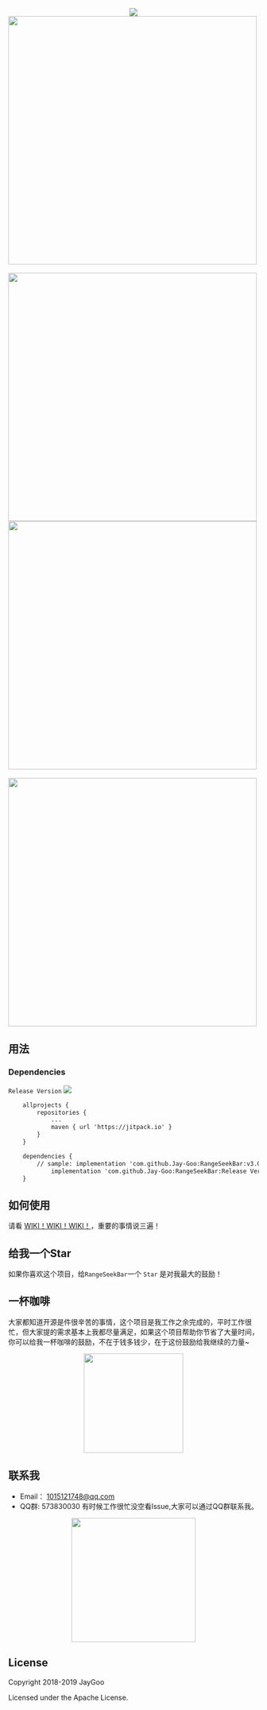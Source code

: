 <div style="text-align: center;">
<img src="https://github.com/Jay-Goo/RangeSeekBar/blob/master/Gif/logo.png" style="margin: 0 auto;" />
</div>

<div>
<img src="https://github.com/Jay-Goo/RangeSeekBar/blob/master/Gif/screen1.gif" height="500px" >&nbsp;&nbsp;&nbsp;&nbsp;&nbsp;&nbsp;<img src="https://github.com/Jay-Goo/RangeSeekBar/blob/master/Gif/screen2.gif" height="500px"><br/>
<img src="https://github.com/Jay-Goo/RangeSeekBar/blob/master/Gif/screen3.gif" height="500px" >&nbsp;&nbsp;&nbsp;&nbsp;&nbsp;&nbsp;<img src="https://github.com/Jay-Goo/RangeSeekBar/blob/master/Gif/screen4.gif" height="500px">
</div>

## 用法

### Dependencies
`Release Version` [![](https://jitpack.io/v/Jay-Goo/RangeSeekBar.svg)](https://jitpack.io/#Jay-Goo/RangeSeekBar)

```xml
    allprojects {
		repositories {
			...
			maven { url 'https://jitpack.io' }
		}
	}

	dependencies {
		// sample: implementation 'com.github.Jay-Goo:RangeSeekBar:v3.0.0'
	        implementation 'com.github.Jay-Goo:RangeSeekBar:Release Version'
	}

```
## 如何使用

请看 [WIKI！WIKI！WIKI！](https://github.com/Jay-Goo/RangeSeekBar/wiki)，重要的事情说三遍！


## 给我一个Star
如果你喜欢这个项目，给`RangeSeekBar`一个 `Star` 是对我最大的鼓励！

## 一杯咖啡
大家都知道开源是件很辛苦的事情，这个项目是我工作之余完成的，平时工作很忙，但大家提的需求基本上我都尽量满足，如果这个项目帮助你节省了大量时间，你可以给我一杯咖啡的鼓励，不在于钱多钱少，在于这份鼓励给我继续的力量~
<div style="text-align: center;">
<img src="https://github.com/Jay-Goo/RangeSeekBar/blob/master/Gif/pay.png" height="200px"/>
</div>

## 联系我

- Email： 1015121748@qq.com
- QQ群: 573830030 有时候工作很忙没空看Issue,大家可以通过QQ群联系我。
<div style="text-align: center;">
<img src="https://github.com/Jay-Goo/RangeSeekBar/blob/master/Gif/qq.png" style="margin: 0 auto;" height="250px"/>
</div>


## License

Copyright 2018-2019 JayGoo

Licensed under the Apache License.


